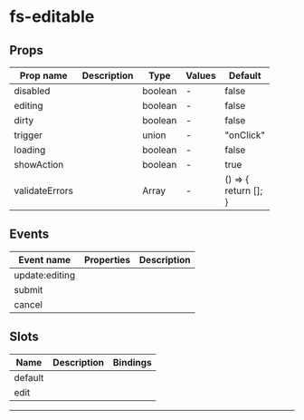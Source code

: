 # fs-editable

## Props

| Prop name      | Description | Type    | Values | Default                          |
| -------------- | ----------- | ------- | ------ | -------------------------------- |
| disabled       |             | boolean | -      | false                            |
| editing        |             | boolean | -      | false                            |
| dirty          |             | boolean | -      | false                            |
| trigger        |             | union   | -      | "onClick"                        |
| loading        |             | boolean | -      | false                            |
| showAction     |             | boolean | -      | true                             |
| validateErrors |             | Array   | -      | () =&gt; {<br/> return [];<br/>} |

## Events

| Event name     | Properties | Description |
| -------------- | ---------- | ----------- |
| update:editing |            |
| submit         |            |
| cancel         |            |

## Slots

| Name    | Description | Bindings |
| ------- | ----------- | -------- |
| default |             |          |
| edit    |             |          |

---

